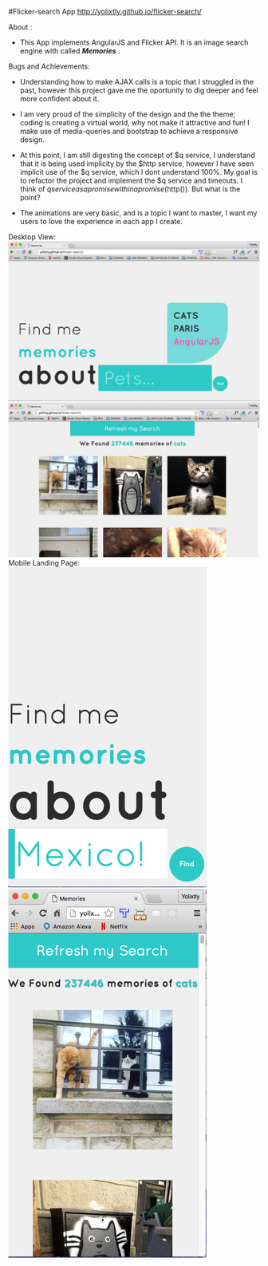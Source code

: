 #Flicker-search App 
http://yolixtly.github.io/flicker-search/

About : 

- This App implements AngularJS and Flicker API. It is an image search engine with called <em><strong>Memories</strong></em> . 

Bugs and Achievements: 

- Understanding how to make AJAX calls is a topic that I struggled in the past, however this project gave me the oportunity to dig deeper and feel more confident about it. 

- I am very proud of the simplicity of the design and the the theme; coding is creating a virtual world, why not make it attractive and fun! I make use of media-queries and bootstrap to achieve a responsive design. 

- At this point, I am still digesting the concept of $q service, I understand that it is being used implicity by the $http service, however I have seen implicit use of the $q service, which I dont understand 100%. My goal is to refactor the project and implement the $q service and timeouts. I think of $q service as a promise within a promise($http()). But what is the point?

- The animations are very basic, and is a topic I want to master, I want my users to love the experience in each app I create. 

Desktop View: 
<img src="images/landing-page.png">
<img src="images/results.png">
Mobile Landing Page: 
<img src="images/mobile-landing.png">
<img src="images/results-mobile.png">
